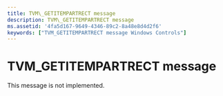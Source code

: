 ```yaml
---
title: TVM\_GETITEMPARTRECT message
description: TVM\_GETITEMPARTRECT message
ms.assetid: '4fa5d167-9649-4346-89c2-8a48e8d4d2f6'
keywords: ["TVM_GETITEMPARTRECT message Windows Controls"]
---
```


# TVM\_GETITEMPARTRECT message

This message is not implemented.

 

 




